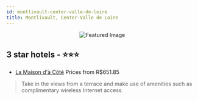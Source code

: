 ```yaml
---
id: montlivault-center-valle-de-loire
title: Montlivault, Center-Valle de Loire
---
```


<center><img src="https://i.travelapi.com/hotels/4000000/3640000/3634300/3634230/76b32ac2_z.jpg" alt="Featured Image" /></center>


##  3 star hotels - ⭐️⭐️⭐️

-    [La Maison d'à Côté](https://us.hurb.com/hotels/montlivault/la-maison-d-a-cote-JNP-JP218636?cmp=18055) Prices from R$651.85
   > Take in the views from a terrace and make use of amenities such as complimentary wireless Internet access.
